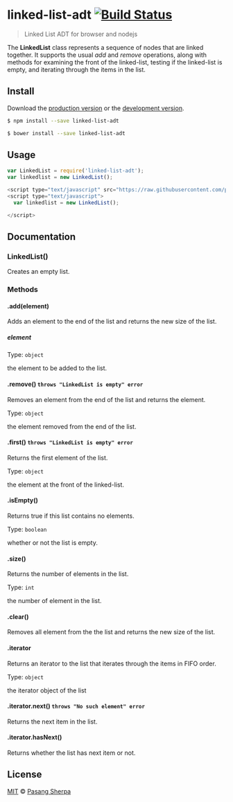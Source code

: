 # linked-list-adt [![Build Status](https://travis-ci.org/pasangsherpa/linked-list-adt.svg?branch=master)](https://travis-ci.org/pasangsherpa/linked-list-adt)

> Linked List ADT for browser and nodejs

The **LinkedList** class represents a sequence of nodes that are linked together. It supports the usual *add* and *remove* operations, along with methods for examining the front of the linked-list, testing if the linked-list is empty, and iterating through the items in the list.


## Install

Download the [production version][min] or the [development version][max].

[min]: https://raw.githubusercontent.com/pasangsherpa/linked-list-adt/master/dist/linked-list-adt.min.js
[max]: https://raw.githubusercontent.com/pasangsherpa/linked-list-adt/master/dist/linked-list-adt.js

```sh
$ npm install --save linked-list-adt
```

```sh
$ bower install --save linked-list-adt
```


## Usage

```js
var LinkedList = require('linked-list-adt');
var linkedlist = new LinkedList();


```
```js
<script type="text/javascript" src="https://raw.githubusercontent.com/pasangsherpa/linked-list-adt/master/dist/linked-list-adt.min.js"></script>
<script type="text/javascript"> 
  var linkedlist = new LinkedList();

</script>
```


## Documentation

### LinkedList()

Creates an empty list.


### Methods

#### .add(element)

Adds an element to the end of the list and returns the new size of the list.

##### element

Type: `object`

the element to be added to the list.

#### .remove() `throws "LinkedList is empty" error` 

Removes an element from the end of the list and returns the element.

Type: `object`

the element removed from the end of the list.

#### .first() `throws "LinkedList is empty" error` 

Returns the first element of the list.

Type: `object`

the element at the front of the linked-list.

#### .isEmpty()

Returns true if this list contains no elements.

Type: `boolean`

whether or not the list is empty.

#### .size()

Returns the number of elements in the list.

Type: `int`

the number of element in the list.

#### .clear() 

Removes all element from the the list and returns the new size of the list.

#### .iterator

Returns an iterator to the list that iterates through the items in FIFO order.

Type: `object`

the iterator object of the list

#### .iterator.next() `throws "No such element" error` 

Returns the next item in the list.

#### .iterator.hasNext()

Returns whether the list has next item or not.


## License

[MIT](http://opensource.org/licenses/MIT) © [Pasang Sherpa](https://github.com/pasangsherpa)
